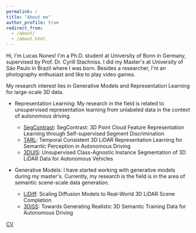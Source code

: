 ```yaml
---
permalink: /
title: "About me"
author_profile: true
redirect_from: 
  - /about/
  - /about.html
---
```


Hi, I'm Lucas Nunes! I'm a Ph.D. student at University of Bonn in Germany, supervised by Prof. Dr. Cyrill Stachniss. I did my Master's at University of São Paulo in Brazil where I was born. Besides a researcher, I'm an photography enthusiast and like to play video games.

My research interest lies in Generative Models and Representation Learning for large-scale 3D data.

- Representation Learning: My research in the field is related to unsupervised representation learning from unlabeled data in the context of autonomous driving.
    - [SegContrast](https://github.com/PRBonn/segcontrast): SegContrast: 3D Point Cloud Feature Representation Learning through Self-supervised Segment Discrimination
    - [TARL](https://github.com/PRBonn/TARL): Temporal Consistent 3D LiDAR Representation Learning for Semantic Perception in Autonomous Driving
    - [3DUIS](https://github.com/PRBonn/3DUIS): Unsupervised Class-Agnostic Instance Segmentation of 3D LiDAR Data for Autonomous Vehicles

- Generative Models: I have started working with generative models during my master's. Currently, my research is the field is in the area of semantic scene-scale data generation.
    - [LiDiff](https://github.com/PRBonn/LiDiff): Scaling Diffusion Models to Real-World 3D LiDAR Scene Completion
    - [3DiSS](https://github.com/PRBonn/3DiSS): Towards Generating Realistic 3D Semantic Training Data for Autonomous Driving


[CV](https://docs.google.com/gview?url=https://raw.githubusercontent.com/nuneslu/nuneslu.github.io/5d91feede885f90991defc7ebe9de9afed474b92/files/curriculum-vitae.pdf)

